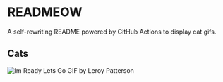 # READMEOW

A self-rewriting README powered by GitHub Actions to display cat gifs.

## Cats

![Im Ready Lets Go GIF by Leroy Patterson](https://media4.giphy.com/media/CjmvTCZf2U3p09Cn0h/200.gif?cid=9acd02dat8yarkz8syqs31e8piwv8wikiyus7jklmocvgdb7&ep=v1_gifs_search&rid=200.gif&ct=g)
